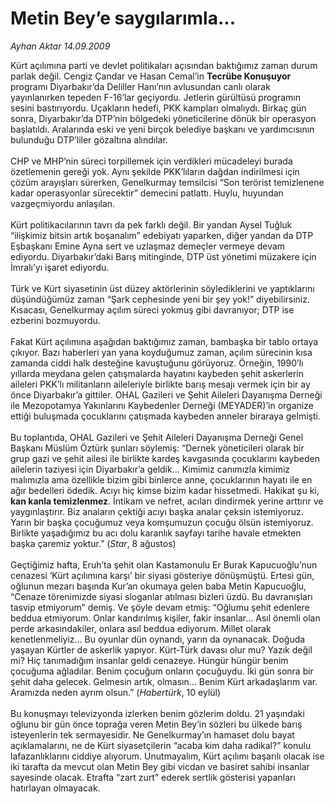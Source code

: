 # Metin Bey’e saygılarımla...

*Ayhan Aktar 14.09.2009*

<div class="taraf_structure_2col_1zq">
<div class="margen_n">



 <p>Kürt açılımına parti ve devlet politikaları açısından baktığımız zaman durum parlak değil. Cengiz Çandar ve Hasan Cemal’in <b>Tecrübe Konuşuyor</b> programı Diyarbakır’da Deliller Hanı’nın avlusundan canlı olarak yayınlanırken tepeden F-16’lar geçiyordu. Jetlerin gürültüsü programın sesini bastırıyordu. Uçakların hedefi, PKK kampları olmalıydı. Birkaç gün sonra, Diyarbakır’da DTP’nin bölgedeki yöneticilerine dönük bir operasyon başlatıldı. Aralarında eski ve yeni birçok belediye başkanı ve yardımcısının bulunduğu DTP’liler gözaltına alındılar. <br/><br/>CHP ve MHP’nin süreci torpillemek için verdikleri mücadeleyi burada özetlemenin gereği yok. Aynı şekilde PKK’lıların dağdan indirilmesi için çözüm arayışları sürerken, Genelkurmay temsilcisi “Son terörist temizlenene kadar operasyonlar sürecektir” demecini patlattı. Huylu, huyundan vazgeçmiyordu anlaşılan. <br/><br/>Kürt politikacılarının tavrı da pek farklı değil. Bir yandan Aysel Tuğluk “ilişkimiz bitsin artık boşanalım” edebiyatı yaparken, diğer yandan da DTP Eşbaşkanı Emine Ayna sert ve uzlaşmaz demeçler vermeye devam ediyordu. Diyarbakır’daki Barış mitinginde, DTP üst yönetimi müzakere için İmralı’yı işaret ediyordu. <br/><br/>Türk ve Kürt siyasetinin üst düzey aktörlerinin söylediklerini ve yaptıklarını düşündüğümüz zaman “Şark cephesinde yeni bir şey yok!” diyebilirsiniz. Kısacası, Genelkurmay açılım süreci yokmuş gibi davranıyor; DTP ise ezberini bozmuyordu. <br/><br/>Fakat Kürt açılımına aşağıdan baktığımız zaman, bambaşka bir tablo ortaya çıkıyor. Bazı haberleri yan yana koyduğumuz zaman, açılım sürecinin kısa zamanda ciddi halk desteğine kavuştuğunu görüyoruz. Örneğin, 1990’lı yıllarda meydana gelen çatışmalarda hayatını kaybeden şehit askerlerin aileleri PKK’lı militanların aileleriyle birlikte barış mesajı vermek için bir ay önce Diyarbakır’a gittiler. OHAL Gazileri ve Şehit Aileleri Dayanışma Derneği ile Mezopotamya Yakınlarını Kaybedenler Derneği (MEYADER)’in organize ettiği buluşmada çocuklarını çatışmada kaybeden anneler biraraya gelmişti. <br/><br/>Bu toplantıda, OHAL Gazileri ve Şehit Aileleri Dayanışma Derneği Genel Başkanı Müslüm Öztürk şunları söylemiş: “Dernek yöneticileri olarak bir grup gazi ve şehit ailesi ile birlikte kardeş kavgasında çocuklarını kaybeden ailelerin taziyesi için Diyarbakır’a geldik... Kimimiz canımızla kimimiz malımızla ama özellikle bizim gibi binlerce anne, çocuklarının hayatı ile en ağır bedelleri ödedik. Acıyı hiç kimse bizim kadar hissetmedi. Hakikat şu ki, <b>kan kanla temizlenmez</b>. İntikam ve nefret, acıları dindirmek yerine arttırır ve yaygınlaştırır. Biz anaların çektiği acıyı başka analar çeksin istemiyoruz. Yarın bir başka çocuğumuz veya komşumuzun çocuğu ölsün istemiyoruz. Birlikte yaşadığımız bu acı dolu karanlık sayfayı tarihe havale etmekten başka çaremiz yoktur.” (<i>Star</i>, 8 ağustos) <br/><br/>Geçtiğimiz hafta, Eruh’ta şehit olan Kastamonulu Er Burak Kapucuoğlu’nun cenazesi ‘Kürt açılımına karşı’ bir siyasi gösteriye dönüşmüştü. Ertesi gün, oğlunun mezarı başında Kur’an okumaya gelen baba Metin Kapucuoğlu, “Cenaze törenimizde siyasi sloganlar atılması bizleri üzdü. Bu davranışları tasvip etmiyorum” demiş. Ve şöyle devam etmiş: “Oğlumu şehit edenlere beddua etmiyorum. Onlar kandırılmış kişiler, fakir insanlar... Asıl önemli olan perde arkasındakiler, onlara asıl beddua ediyorum. Millet olarak kenetlenmeliyiz... Bu oyunlar dün oynandı, yarın da oynanacak. Doğuda yaşayan Kürtler de askerlik yapıyor. Kürt-Türk davası olur mu? Yazık değil mi? Hiç tanımadığım insanlar geldi cenazeye. Hüngür hüngür benim çocuğuma ağladılar. Benim çocuğum onların çocuğuydu. İki gün sonra bir şehit daha gelecek. Gelmesin artık, olmasın... Benim Kürt arkadaşlarım var. Aramızda neden ayrım olsun.” (<i>Habertürk</i>, 10 eylül) <br/><br/>Bu konuşmayı televizyonda izlerken benim gözlerim doldu. 21 yaşındaki oğlunu bir gün önce toprağa veren Metin Bey’in sözleri bu ülkede barış isteyenlerin tek sermayesidir. Ne Genelkurmay’ın hamaset dolu bayat açıklamalarını, ne de Kürt siyasetçilerin “acaba kim daha radikal?” konulu lafazanlıklarını ciddiye alıyorum. Unutmayalım, Kürt açılımı başarılı olacak ise iki tarafta da mevcut olan Metin Bey gibi vicdan ve basiret sahibi insanlar sayesinde olacak. Etrafta “zart zurt” ederek sertlik gösterisi yapanları hatırlayan olmayacak.</p>
<br/>
<br/>
<br/>



<br/>


<div id="taraf_not">
</div>

</div>


</div>
